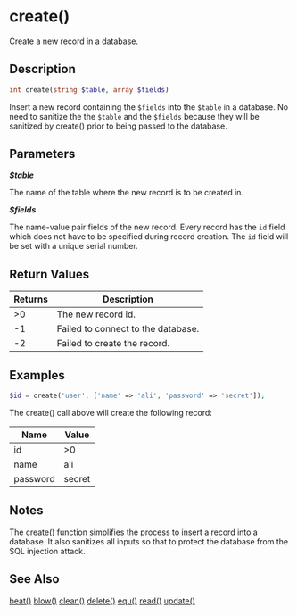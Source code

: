 create()
========

Create a new record in a database.

## Description

```php
int create(string $table, array $fields)
```

Insert a new record containing the `$fields` into the `$table` in a database. No need to sanitize the the `$table` and the `$fields` because they will be sanitized by create() prior to being passed to the database.

## Parameters

***$table***

The name of the table where the new record is to be created in.

***$fields***

The name-value pair fields of the new record. Every record has the `id` field which does not have to be specified during record creation. The `id` field will be set with a unique serial number.

## Return Values

|Returns|Description                         |
|-------|------------------------------------|
|>0     | The new record id.                 |
|-1     | Failed to connect to the database. |
|-2     | Failed to create the record.       |

## Examples

```php
$id = create('user', ['name' => 'ali', 'password' => 'secret']);
```
The create() call above will create the following record:

|Name    |Value |
|--------|------|
|id      |>0    |
|name    |ali   |
|password|secret|

## Notes

The create() function simplifies the process to insert a record into a database. It also sanitizes all inputs so that to protect the database from the SQL injection attack.

## See Also

[beat()](beat.md)
[blow()](blow.md)
[clean()](clean.md)
[delete()](delete.md)
[equ()](equ.md)
[read()](read.md)
[update()](update.md)
